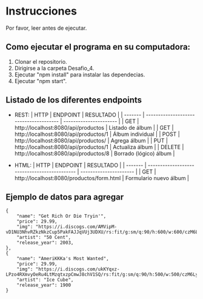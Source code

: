 
# Instrucciones

Por favor, leer antes de ejecutar.

## Como ejecutar el programa en su computadora:

1. Clonar el repositorio.
2. Dirigirse a la carpeta Desafio_4.
4. Ejecutar "npm install" para instalar las dependecias.
3. Ejecutar "npm start".

## Listado de los diferentes endpoints

* REST:
| HTTP    | ENDPOINT                               | RESULTADO              |
| ------- | -------------------------------------- | ---------------------- |
| GET     | http://localhost:8080/api/productos    | Listado de álbum       |
| GET     | http://localhost:8080/api/productos/1  | Álbum individual       |
| POST    | http://localhost:8080/api/productos/   | Agrega álbum           |
| PUT     | http://localhost:8080/api/productos/1  | Actualiza álbum        |
| DELETE  | http://localhost:8080/api/productos/8  | Borrado (lógico) álbum |

* HTML:
| HTTP    | ENDPOINT                                     | RESULTADO              |
| ------- | -------------------------------------------- | ---------------------- |
| GET     | http://localhost:8080/productos/form.html    | Formulario nuevo álbum |

## Ejemplo de datos para agregar

    {
        "name": "Get Rich Or Die Tryin'",
        "price": 29.99,
        "img": "https://i.discogs.com/AMVipM-vD1NU3NhvRZkzNkzCup5PakFAJJqVUj3UDXU/rs:fit/g:sm/q:90/h:600/w:600/czM6Ly9kaXNjb2dz/LWRhdGFiYXNlLWlt/YWdlcy9SLTI1ODg4/Mi0xNDI1NzA3OTQw/LTg4MDUuanBlZw.jpeg",
        "artist": "50 Cent",
        "release_year": 2003,
    },
    {
        "name": "AmeriKKKa's Most Wanted",
        "price": 29.99,
        "img": "https://i.discogs.com/ukKYqxz-LPzo4RXmvyOeRu4LtMzqtxzpCmwJ8chV1SQ/rs:fit/g:sm/q:90/h:500/w:500/czM6Ly9kaXNjb2dz/LWRhdGFiYXNlLWlt/YWdlcy9SLTEyOTE1/Ny0xMTk1MzgyNDYz/LmpwZWc.jpeg",
        "artist": "Ice Cube",
        "release_year": 1900
    }